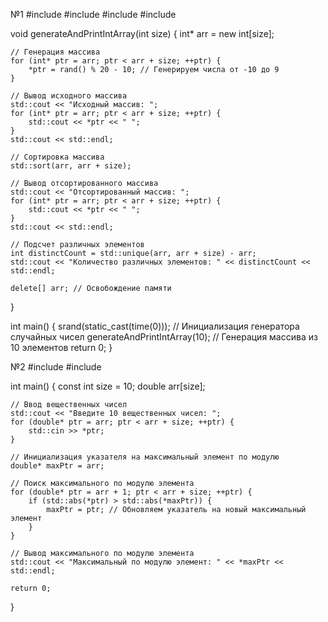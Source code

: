 №1
#include <iostream>
#include <cstdlib>
#include <ctime>
#include <algorithm>

void generateAndPrintIntArray(int size) {
    int* arr = new int[size];
    
    // Генерация массива
    for (int* ptr = arr; ptr < arr + size; ++ptr) {
        *ptr = rand() % 20 - 10; // Генерируем числа от -10 до 9
    }

    // Вывод исходного массива
    std::cout << "Исходный массив: ";
    for (int* ptr = arr; ptr < arr + size; ++ptr) {
        std::cout << *ptr << " ";
    }
    std::cout << std::endl;

    // Сортировка массива
    std::sort(arr, arr + size);

    // Вывод отсортированного массива
    std::cout << "Отсортированный массив: ";
    for (int* ptr = arr; ptr < arr + size; ++ptr) {
        std::cout << *ptr << " ";
    }
    std::cout << std::endl;

    // Подсчет различных элементов
    int distinctCount = std::unique(arr, arr + size) - arr;
    std::cout << "Количество различных элементов: " << distinctCount << std::endl;

    delete[] arr; // Освобождение памяти
}

int main() {
    srand(static_cast<unsigned int>(time(0))); // Инициализация генератора случайных чисел
    generateAndPrintIntArray(10); // Генерация массива из 10 элементов
    return 0;
}


№2
#include <iostream>
#include <cmath>

int main() {
    const int size = 10;
    double arr[size];

    // Ввод вещественных чисел
    std::cout << "Введите 10 вещественных чисел: ";
    for (double* ptr = arr; ptr < arr + size; ++ptr) {
        std::cin >> *ptr;
    }

    // Инициализация указателя на максимальный элемент по модулю
    double* maxPtr = arr;

    // Поиск максимального по модулю элемента
    for (double* ptr = arr + 1; ptr < arr + size; ++ptr) {
        if (std::abs(*ptr) > std::abs(*maxPtr)) {
            maxPtr = ptr; // Обновляем указатель на новый максимальный элемент
        }
    }

    // Вывод максимального по модулю элемента
    std::cout << "Максимальный по модулю элемент: " << *maxPtr << std::endl;

    return 0;
}